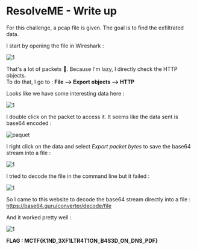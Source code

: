 # ResolveME - Write up

For this challenge, a pcap file is given. The goal is to find the exfiltrated data. 

I start by opening the file in Wireshark :

![1](https://user-images.githubusercontent.com/66923124/164985496-ee016cce-2bc3-453d-a23a-0a4e26a88a23.png)

That's a lot of packets 👀. Because I'm lazy, I directly check the HTTP objects. <br>
To do that, I go to : <strong>File --> Export objects --> HTTP </strong>

Looks like we have some interesting data here :

![1](https://user-images.githubusercontent.com/66923124/164985754-59b710d2-c019-4b87-bec2-9f8c0e05f86b.png)

I double click on the packet to access it. It seems like the data sent is base64 encoded :

![paquet](https://user-images.githubusercontent.com/66923124/164985787-5fe8057f-2f81-48e2-b087-6cda8e1e5a94.PNG)

I right click on the data and select <em>Export packet bytes</em> to save the base64 stream into a file :

![1](https://user-images.githubusercontent.com/66923124/164985979-df5823b5-8832-4b62-8ccd-2f1b409a57b7.png)

I tried to decode the file in the command line but it failed : <br>

![1](https://user-images.githubusercontent.com/66923124/164986237-d48beac9-7203-4f2b-9e99-a60f0c2fa69b.png)

So I came to this website to decode the base64 stream directly into a file : https://base64.guru/converter/decode/file 

And it worked pretty well :

![1](https://user-images.githubusercontent.com/66923124/164986406-b584e56e-24b9-434b-8982-09c11227dad7.png)


<strong> FLAG : MCTF{K1ND_3XF1LTR4T1ON_B4S3D_ON_DNS_PDF} </strong>
